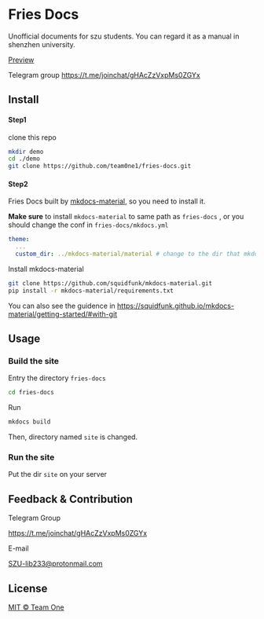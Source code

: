 # Fries Docs

Unofficial documents for szu students. You can regard it as a manual in shenzhen university.

[Preview](https://team0ne1.github.io/fries-docs/site/)

Telegram group https://t.me/joinchat/gHAcZzVxpMs0ZGYx 

## Install

#### Step1

clone this repo

``` bash
mkdir demo
cd ./demo
git clone https://github.com/team0ne1/fries-docs.git
```



#### Step2

Fries Docs built by [mkdocs-material](https://github.com/squidfunk/mkdocs-material), so you need to install it.

**Make sure** to install `mkdocs-material` to same path as `fries-docs` , or you should change the conf in `fries-docs/mkdocs.yml` 

``` yaml
theme:
  ...
  custom_dir: ../mkdocs-material/material # change to the dir that mkdocs-material installed
```

Install mkdocs-material

``` bash
git clone https://github.com/squidfunk/mkdocs-material.git
pip install -r mkdocs-material/requirements.txt
```

You can also see the guidence in https://squidfunk.github.io/mkdocs-material/getting-started/#with-git



## Usage

### Build the site

Entry the directory `fries-docs`

```bash
cd fries-docs
```

Run

``` bash
mkdocs build
```

Then,  directory named `site` is changed. 



### Run the site

Put the dir `site` on your server



## Feedback & Contribution

Telegram Group

https://t.me/joinchat/gHAcZzVxpMs0ZGYx

E-mail 

SZU-lib233@protonmail.com



## License

[MIT © Team One](https://github.com/team0ne1/fries-docs/blob/main/LICENSE)

